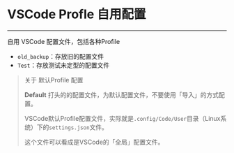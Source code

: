 # VSCode Profle 自用配置

---

自用 VSCode 配置文件，包括各种Profile

* `old_backup`：存放旧的配置文件
* `Test`：存放测试未定型的配置文件


> 关于 默认Profile 配置
>
> **Default** 打头的的配置文件，为默认配置文件，不要使用「导入」的方式配置。
>
> VSCode默认Profile配置文件，实际就是`.config/Code/User`目录（Linux系统）下的`settings.json`文件。
>
> 这个文件可以看成是VSCode的「全局」配置文件。





